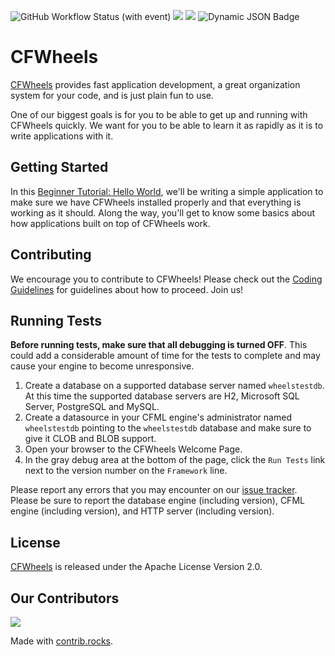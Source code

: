 ![GitHub Workflow Status (with event)](https://img.shields.io/github/actions/workflow/status/cfwheels/cfwheels/snapshot.yml?style=flat-square&logo=github&label=CFWheels%20Snapshots)
<img src="https://www.forgebox.io/api/v1/entry/cfwheels/badges/version" />
<img src="https://www.forgebox.io/api/v1/entry/cfwheels/badges/downloads" />
![Dynamic JSON Badge](https://img.shields.io/badge/dynamic/json?url=https%3A%2F%2Fwww.forgebox.io%2Fapi%2Fv1%2Fentry%2Fcfwheels%2Fbadges%2F&query=%24.data.versions.0.version&style=flat-square&label=Bleeding%20Edge%20Release)

# CFWheels

[CFWheels][1] provides fast application development, a great organization system for your code, and is
just plain fun to use.

One of our biggest goals is for you to be able to get up and running with CFWheels quickly. We want for
you to be able to learn it as rapidly as it is to write applications with it.

## Getting Started

In this [Beginner Tutorial: Hello World][2], we'll be writing a simple application to make sure we have
CFWheels installed properly and that everything is working as it should. Along the way, you'll get to
know some basics about how applications built on top of CFWheels work.

## Contributing

We encourage you to contribute to CFWheels! Please check out the [Coding Guidelines][3] for guidelines
about how to proceed. Join us!

## Running Tests

**Before running tests, make sure that all debugging is turned OFF**. This could add a considerable amount
of time for the tests to complete and may cause your engine to become unresponsive.

 1. Create a database on a supported database server named `wheelstestdb`. At this time the supported
    database servers are H2, Microsoft SQL Server, PostgreSQL and MySQL.
 2. Create a datasource in your CFML engine's administrator named `wheelstestdb` pointing to the
    `wheelstestdb` database and make sure to give it CLOB and BLOB support.
 3. Open your browser to the CFWheels Welcome Page.
 4. In the gray debug area at the bottom of the page, click the `Run Tests` link next to the version number
    on the `Framework` line.

Please report any errors that you may encounter on our [issue tracker][4]. Please be sure to report the
database engine (including version), CFML engine (including version), and HTTP server (including
version).

## License

[CFWheels][1] is released under the Apache License Version 2.0.

## Our Contributors

<a href="https://github.com/cfwheels/cfwheels/graphs/contributors">
  <img src="https://contrib.rocks/image?repo=cfwheels/cfwheels" />
</a>

Made with [contrib.rocks](https://contrib.rocks).

[1]: https://cfwheels.org/
[2]: https://guides.cfwheels.org/introduction/readme/beginner-tutorial-hello-world
[3]: https://guides.cfwheels.org/working-with-cfwheels/contributing-to-cfwheels
[4]: https://github.com/cfwheels/cfwheels/issues
